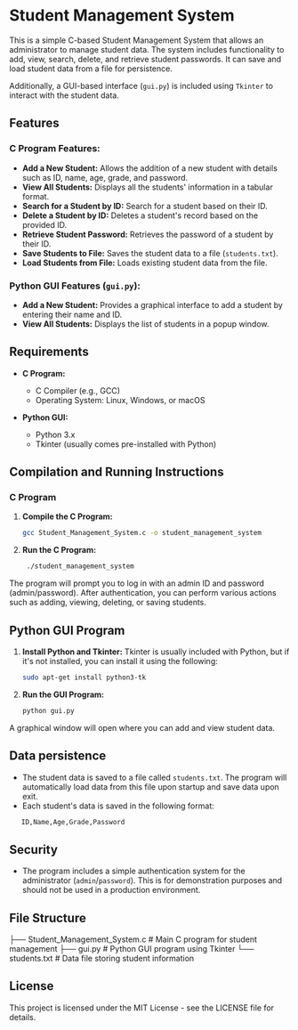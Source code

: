 # Student Management System

This is a simple C-based Student Management System that allows an administrator to manage student data. The system includes functionality to add, view, search, delete, and retrieve student passwords. It can save and load student data from a file for persistence.

Additionally, a GUI-based interface (`gui.py`) is included using `Tkinter` to interact with the student data.

## Features

### C Program Features:
- **Add a New Student:** Allows the addition of a new student with details such as ID, name, age, grade, and password.
- **View All Students:** Displays all the students' information in a tabular format.
- **Search for a Student by ID:** Search for a student based on their ID.
- **Delete a Student by ID:** Deletes a student's record based on the provided ID.
- **Retrieve Student Password:** Retrieves the password of a student by their ID.
- **Save Students to File:** Saves the student data to a file (`students.txt`).
- **Load Students from File:** Loads existing student data from the file.

### Python GUI Features (`gui.py`):
- **Add a New Student:** Provides a graphical interface to add a student by entering their name and ID.
- **View All Students:** Displays the list of students in a popup window.

## Requirements

- **C Program:**
    - C Compiler (e.g., GCC)
    - Operating System: Linux, Windows, or macOS

- **Python GUI:**
    - Python 3.x
    - Tkinter (usually comes pre-installed with Python)

## Compilation and Running Instructions

### C Program

1. **Compile the C Program:**
   ```bash
   gcc Student_Management_System.c -o student_management_system

2. **Run the C Program:**
   ```bash
    ./student_management_system

   ```
The program will prompt you to log in with an admin ID and password (admin/password). After authentication, you can perform various actions such as adding, viewing, deleting, or saving students.

## Python GUI Program 

1. **Install Python and Tkinter:** Tkinter is usually included with Python, but if it's not installed, you can install it using the following:
    ```bash
    sudo apt-get install python3-tk
    
    ```
2. **Run the GUI Program:**
    ```bash
    python gui.py
    
    ```
A graphical window will open where you can add and view student data.

## Data persistence
- The student data is saved to a file called `students.txt`. The program will automatically load data from this file upon startup and save data upon exit.
- Each student's data is saved in the following format:
```bash
   ID,Name,Age,Grade,Password 
```

## Security
- The program includes a simple authentication system for the administrator (`admin`/`password`). This is for demonstration purposes and should not be used in a production environment.

## File Structure

├── Student_Management_System.c       # Main C program for student management
├── gui.py                            # Python GUI program using Tkinter
└── students.txt                      # Data file storing student information

## License
This project is licensed under the MIT License - see the LICENSE file for details.
